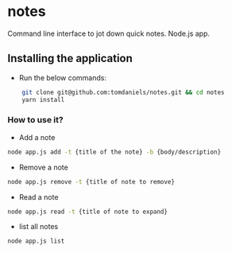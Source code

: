 # notes

Command line interface to jot down quick notes.
Node.js app. 

## Installing the application
- Run the below commands:
```bash
    git clone git@github.com:tomdaniels/notes.git && cd notes
    yarn install
```

### How to use it? 

- Add a note
```bash
node app.js add -t {title of the note} -b {body/description}
```

- Remove a note
```bash
node app.js remove -t {title of note to remove}
```

- Read a note
```bash
node app.js read -t {title of note to expand}
```

- list all notes
```bash
node app.js list
```